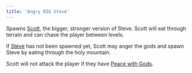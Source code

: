 ```yaml
---
title: 'Angry BIG Steve'
---
```


Spawns [Scott](https://noita.wiki.gg/wiki/Skoude), the bigger, stronger version of Steve. Scott will eat through terrain and can chase the player between levels.

If [Steve](https://noita.wiki.gg/wiki/Stevari) has not been spawned yet, Scott may anger the gods and spawn Steve by eating through the holy mountain.

Scott will not attack the player if they have [Peace with Gods](https://noita.wiki.gg/wiki/Peace_with_Gods).
